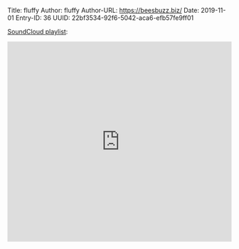 Title: fluffy
Author: fluffy
Author-URL: https://beesbuzz.biz/
Date: 2019-11-01
Entry-ID: 36
UUID: 22bf3534-92f6-5042-aca6-efb57fe9ff01

[SoundCloud playlist](https://soundcloud.com/plaidfluff/sets/novembeat-2019):

<iframe width="100%" height="450" scrolling="no" frameborder="no" allow="autoplay" src="https://w.soundcloud.com/player/?url=https%3A//api.soundcloud.com/playlists/913595920&color=%23ff5500&auto_play=false&hide_related=false&show_comments=true&show_user=true&show_reposts=false&show_teaser=true"></iframe>
